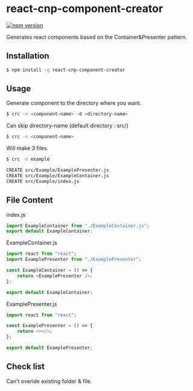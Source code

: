 # react-cnp-component-creator

[![npm version](https://badge.fury.io/js/react-cnp-component-creator.svg)](https://badge.fury.io/js/react-cnp-component-creator)

Generates react components based on the Container&Presenter pattern.

## Installation

```bash
$ npm install -g react-cnp-component-creator
```

## Usage

Generate component to the directory where you want.

```bash
$ crc -n <component-name> -d <directory-name>
```

Can skip directory-name (default directory : src/)

```bash
$ crc -n <component-name>
```

Will make 3 files.

```bash
$ crc -n example

CREATE src/Example/ExamplePresenter.js
CREATE src/Example/ExampleContainer.js
CREATE src/Example/index.js
```

## File Content

index.js

```js
import ExampleContainer from "./ExampleContainer.js";
export default ExampleContainer;
```

ExampleContainer.js

```js
import react from "react";
import ExamplePresenter from "./ExamplePresenter";

const ExampleContainer = () => {
    return <ExamplePresenter />;
};

export default ExampleContainer;
```

ExamplePresenter.js

```js
import react from "react";

const ExamplePresenter = () => {
    return <></>;
};

export default ExamplePresenter;
```

## Check list

Can't overide existing folder & file. <br>
